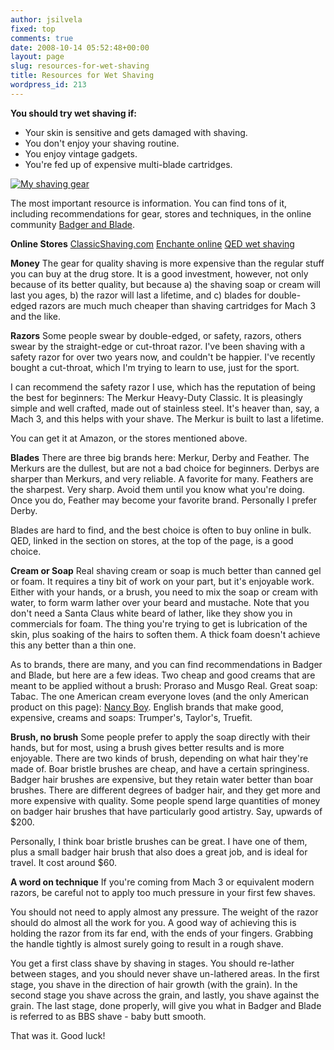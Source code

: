 ```yaml
---
author: jsilvela
fixed: top
comments: true
date: 2008-10-14 05:52:48+00:00
layout: page
slug: resources-for-wet-shaving
title: Resources for Wet Shaving
wordpress_id: 213
---
```


**You should try wet shaving if:**

* Your skin is sensitive and gets damaged with shaving.
* You don't enjoy your shaving routine.
* You enjoy vintage gadgets.
* You're fed up of expensive multi-blade cartridges.

[![My shaving gear](http://jsilvela.smugmug.com/photos/392670324_RMtoh-S.jpg)](http://jsilvela.smugmug.com/photos/392670324_RMtoh-XL.jpg)

The most important resource is information. You can find tons of it, including recommendations for gear, stores and techniques, in the online community [Badger and Blade](http://badgerandblade.com/).

**Online Stores**
[ClassicShaving.com](http://www.classicshaving.com/Home.html)
[Enchante online](http://www.enchanteonline.com/)
[QED wet shaving](http://www.qedusa.com/)

**Money**
The gear for quality shaving is more expensive than the regular stuff you can buy at the drug store. It is a good investment, however, not only because of its better quality, but because a) the shaving soap or cream will last you ages, b)  the razor will last a lifetime, and c) blades for double-edged razors are much much cheaper than shaving cartridges for Mach 3 and the like.

**Razors**
Some people swear by double-edged, or safety, razors, others swear by the straight-edge or cut-throat razor. I've been shaving with a safety razor for over two years now, and couldn't be happier. I've recently bought a cut-throat, which I'm trying to learn to use, just for the sport.

I can recommend the safety razor I use, which has the reputation of being the best for beginners:
The Merkur Heavy-Duty Classic. It is pleasingly simple and well crafted, made out of stainless steel. It's heaver than, say, a Mach 3, and this helps with your shave. The Merkur is built to last a lifetime.

You can get it at Amazon, or the stores mentioned above.

**Blades**
There are three big brands here: Merkur, Derby and Feather.
The Merkurs are the dullest, but are not a bad choice for beginners.
Derbys are sharper than Merkurs, and very reliable. A favorite for many.
Feathers are the sharpest. Very sharp. Avoid them until you know what you're doing. Once you do, Feather may become your favorite brand. Personally I prefer Derby.

Blades are hard to find, and the best choice is often to buy online in bulk. QED, linked in the section on stores, at the top of the page, is a good choice.

**Cream or Soap**
Real shaving cream or soap is much better than canned gel or foam. It requires a tiny bit of work on your part, but it's enjoyable work. Either with your hands, or a brush, you need to mix the soap or cream with water, to form warm lather over your beard and mustache. Note that you don't need a Santa Claus white beard of lather, like they show you in commercials for foam. The thing you're trying to get is lubrication of the skin, plus soaking of the hairs to soften them. A thick foam doesn't achieve this any better than a thin one.

As to brands, there are many, and you can find recommendations in Badger and Blade, but here are a few ideas.
Two cheap and good creams that are meant to be applied without a brush: Proraso and Musgo Real.
Great soap: Tabac.
The one American cream everyone loves (and the only American product on this page): [Nancy Boy](http://www.nancyboy.com).
English brands that make good, expensive, creams and soaps: Trumper's, Taylor's, Truefit.

**Brush, no brush**
Some people prefer to apply the soap directly with their hands, but for most, using a brush gives better results and is more enjoyable.
There are two kinds of brush, depending on what hair they're made of. Boar bristle brushes are cheap, and have a certain springiness. Badger hair brushes are expensive, but they retain water better than boar brushes. There are different degrees of badger hair, and they get more and more expensive with quality. Some people spend large quantities of money on badger hair brushes that have particularly good artistry. Say, upwards of $200.

Personally, I think boar bristle brushes can be great. I have one of them, plus a small badger hair brush that also does a great job, and is ideal for travel. It cost around $60.

**A word on technique**
If you're coming from Mach 3 or equivalent modern razors, be careful not to apply too much pressure in your first few shaves.

You should not need to apply almost any pressure. The weight of the razor should do almost all the work for you. A good way of achieving this is holding the razor from its far end, with the ends of your fingers. Grabbing the handle tightly is almost surely going to result in a rough shave.

You get a first class shave by shaving in stages. You should re-lather between stages, and you should never shave un-lathered areas.
In the first stage, you shave in the direction of hair growth (with the grain). In the second stage you shave across the grain, and lastly, you shave against the grain.
The last stage, done properly, will give you what in Badger and Blade is referred to as BBS shave - baby butt smooth.

That was it. Good luck!
